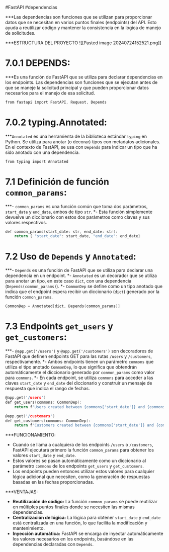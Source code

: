 #FastAPI #dependencias 

***Las dependencias son funciones que se utilizan para proporcionar datos que se necesitan en varios puntos finales (endpoints) del API. Esto ayuda a reutilizar código y mantener la consistencia en la lógica de manejo de solicitudes.

***ESTRUCTURA DEL PROYECTO 
![[Pasted image 20240724152521.png]]



# 7.0.1 DEPENDS:

***Es una función de FastAPI que se utiliza para declarar dependencias en los endpoints. Las dependencias son funciones que se ejecutan antes de que se maneje la solicitud principal y que pueden proporcionar datos necesarios para el manejo de esa solicitud.

```C
from fastapi import FastAPI, Request, Depends

```

# 7.0.2 typing.Annotated:

***`Annotated` es una herramienta de la biblioteca estándar `typing` en Python. Se utiliza para anotar (o decorar) tipos con metadatos adicionales. En el contexto de FastAPI, se usa con `Depends` para indicar un tipo que ha sido anotado con una dependencia.

```C
from typing import Annotated

```

# 7.1 Definición de función `common_params`:

***- `common_params` es una función común que toma dos parámetros, `start_date` y `end_date`, ambos de tipo `str`.
*- Esta función simplemente devuelve un diccionario con estos dos parámetros como claves y sus valores respectivos.


```c
def common_params(start_date: str, end_date: str):
    return { "start_date": start_date, "end_date": end_date}

```

# 7.2 Uso de `Depends` y `Annotated`:

***- `Depends` es una función de FastAPI que se utiliza para declarar una dependencia en un endpoint.
*- `Annotated` es un decorador que se utiliza para anotar un tipo, en este caso `dict`, con una dependencia (`Depends(common_params)`).
*- `CommonDep` se define como un tipo anotado que indica que el endpoint espera recibir un diccionario (`dict`) generado por la función `common_params`.

```c
CommonDep = Annotated[dict, Depends(common_params)]

```

# 7.3 Endpoints `get_users` y `get_customers`:

***- `@app.get('/users')` y `@app.get('/customers')` son decoradores de FastAPI que definen endpoints GET para las rutas `/users` y `/customers`, respectivamente.
*- Ambos endpoints tienen un parámetro `commons` que utiliza el tipo anotado `CommonDep`, lo que significa que obtendrán automáticamente el diccionario generado por `common_params` como valor para `commons`.
*- En cada endpoint, se utiliza `commons` para acceder a las claves `start_date` y `end_date` del diccionario y construir un mensaje de respuesta que indica el rango de fechas.

```c
@app.get('/users')
def get_users(commons: CommonDep):
    return f"Users created between {commons['start_date']} and {commons['end_date']}"

@app.get('/customers')
def get_customers(commons: CommonDep):
    return f"Customers created between {commons['start_date']} and {commons['end_date']}"

```


***FUNCIONAMIENTO:

- Cuando se llama a cualquiera de los endpoints `/users` o `/customers`, FastAPI ejecutará primero la función `common_params` para obtener los valores `start_date` y `end_date`.
- Estos valores se pasan automáticamente como un diccionario al parámetro `commons` de los endpoints `get_users` y `get_customers`.
- Los endpoints pueden entonces utilizar estos valores para cualquier lógica adicional que necesiten, como la generación de respuestas basadas en las fechas proporcionadas.

***VENTAJAS:

- **Reutilización de código:** La función `common_params` se puede reutilizar en múltiples puntos finales donde se necesiten las mismas dependencias.
- **Centralización de lógica:** La lógica para obtener `start_date` y `end_date` está centralizada en una función, lo que facilita la modificación y mantenimiento.
- **Inyección automática:** FastAPI se encarga de inyectar automáticamente los valores necesarios en los endpoints, basándose en las dependencias declaradas con `Depends`.